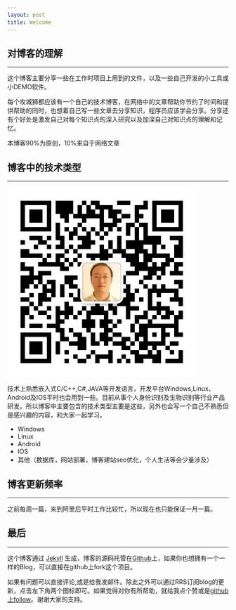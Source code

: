 ```yaml
---
layout: post
title: Welcome
---
```


## 对博客的理解
----

这个博客主要分享一些在工作时项目上用到的文件，以及一些自己开发的小工具或小DEMO软件。

每个攻城狮都应该有一个自己的技术博客，在网络中的文章帮助你节约了时间和提供帮助的同时，也想着自己写一些文章去分享知识，程序员应该学会分享。分享还有个好处是激发自己对每个知识点的深入研究以及加深自己对知识点的理解和记忆。

本博客90%为原创，10%来自于网络文章


## 博客中的技术类型
---

![](assets/images/qrcode.jpg)


技术上熟悉嵌入式C/C++,C#,JAVA等开发语言，开发平台Windows,Linux、Android及IOS平时也会用到一些。目前从事个人身份识别及生物识别等行业产品研发。所以博客中主要包含的技术类型主要是这些，另外也会写一个自己不熟悉但是感兴趣的内容，和大家一起学习。

-   Windows
-   Linux
-   Android
-   IOS
-   其他（数据库，网站部署，博客建站seo优化，个人生活等会少量涉及）

## 博客更新频率
---

之前每周一篇，来到阿里后平时工作比较忙，所以现在也只能保证一月一篇。

## 最后
---

这个博客通过 [Jekyll](http://jekyllrb.com/) 生成，博客的源码托管在[Github](https://github.com/tongshunmin/tongshunmin.github.io)上，如果你也想拥有一个一样的Blog，可以直接在github上fork这个项目。


如果有问题可以直接评论,或是给我发邮件。除此之外可以通过RRS订阅blog的更新，点击左下角两个图标即可。如果觉得对你有所帮助，就给我点个赞或是[github上follow](https://github.com/tongshunmin/)。谢谢大家的支持。